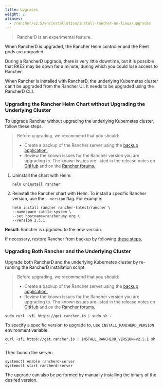 ```yaml
---
title: Upgrades
weight: 2
aliases:
  - /rancher/v2.5/en/installation/install-rancher-on-linux/upgrades
---
```


> RancherD is an experimental feature.

When RancherD is upgraded, the Rancher Helm controller and the Fleet pods are upgraded.

During a RancherD upgrade, there is very little downtime, but it is possible that RKE2 may be down for a minute, during which you could lose access to Rancher.

When Rancher is installed with RancherD, the underlying Kubernetes cluster can't be upgraded from the Rancher UI. It needs to be upgraded using the RancherD CLI.

### Upgrading the Rancher Helm Chart without Upgrading the Underlying Cluster

To upgrade Rancher without upgrading the underlying Kubernetes cluster, follow these steps.

> Before upgrading, we recommend that you should:
> 
> - Create a backup of the Rancher server using the [backup application.]({{<baseurl>}}/rancher/v2.5/en/backups/v2.5/back-up-rancher/)
> - Review the known issues for the Rancher version you are upgrading to. The known issues are listed in the release notes on [GitHub](https://github.com/rancher/rancher/releases) and on the [Rancher forums.](https://forums.rancher.com/c/announcements/12)

1. Uninstall the chart with Helm:

    ```
    helm uninstall rancher
    ```

2. Reinstall the Rancher chart with Helm. To install a specific Rancher version, use the `--version` flag. For example: 

    ```
    helm install rancher rancher-latest/rancher \
    --namespace cattle-system \
    --set hostname=rancher.my.org \
    --version 2.5.1
    ```

**Result:** Rancher is upgraded to the new version.

If necessary, restore Rancher from backup by following [these steps.]({{<baseurl>}}/rancher/v2.5/en/backups/restoring-rancher/)

### Upgrading Both Rancher and the Underlying Cluster

Upgrade both RancherD and the underlying Kubernetes cluster by re-running the RancherD installation script.

> Before upgrading, we recommend that you should:
> 
> - Create a backup of the Rancher server using the [backup application.]({{<baseurl>}}/rancher/v2.5/en/backups/v2.5/back-up-rancher/)
> - Review the known issues for the Rancher version you are upgrading to. The known issues are listed in the release notes on [GitHub](https://github.com/rancher/rancher/releases) and on the [Rancher forums.](https://forums.rancher.com/c/announcements/12)

```
sudo curl -sfL https://get.rancher.io | sudo sh -
```

To specify a specific version to upgrade to, use `INSTALL_RANCHERD_VERSION` environment variable:

```
curl -sfL https://get.rancher.io | INSTALL_RANCHERD_VERSION=v2.5.1 sh -
```

Then launch the server:

```
systemctl enable rancherd-server
systemctl start rancherd-server
```

The upgrade can also be performed by manually installing the binary of the desired version.


